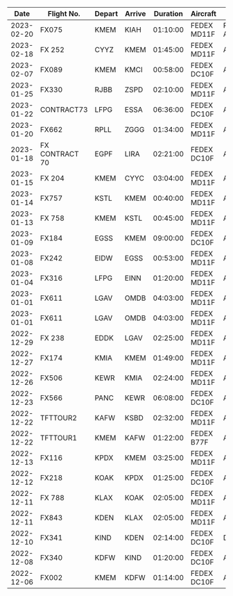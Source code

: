 | **Date**   | **Flight No.** | **Depart** | **Arrive** | **Duration** | Aircraft    | Status           |
| ---------- | -------------- | ---------- | ---------- | ------------ | ----------- | ---------------- |
| 2023-02-20 | FX075          | KMEM       | KIAH       | 01:10:00     | FEDEX MD11F | Pending Approval |
| 2023-02-18 | FX 252         | CYYZ       | KMEM       | 01:45:00     | FEDEX MD11F | Approved         |
| 2023-02-07 | FX089          | KMEM       | KMCI       | 00:58:00     | FEDEX DC10F | Approved         |
| 2023-01-25 | FX330          | RJBB       | ZSPD       | 02:10:00     | FEDEX MD11F | Approved         |
| 2023-01-22 | CONTRACT73     | LFPG       | ESSA       | 06:36:00     | FEDEX DC10F | Approved         |
| 2023-01-20 | FX662          | RPLL       | ZGGG       | 01:34:00     | FEDEX MD11F | Approved         |
| 2023-01-18 | FX CONTRACT 70 | EGPF       | LIRA       | 02:21:00     | FEDEX DC10F | Approved         |
| 2023-01-15 | FX 204         | KMEM       | CYYC       | 03:04:00     | FEDEX MD11F | Approved         |
| 2023-01-14 | FX757          | KSTL       | KMEM       | 00:40:00     | FEDEX MD11F | Approved         |
| 2023-01-13 | FX 758         | KMEM       | KSTL       | 00:45:00     | FEDEX MD11F | Approved         |
| 2023-01-09 | FX184          | EGSS       | KMEM       | 09:00:00     | FEDEX DC10F | Approved         |
| 2023-01-08 | FX242          | EIDW       | EGSS       | 00:53:00     | FEDEX MD11F | Approved         |
| 2023-01-04 | FX316          | LFPG       | EINN       | 01:20:00     | FEDEX MD11F | Approved         |
| 2023-01-01 | FX611          | LGAV       | OMDB       | 04:03:00     | FEDEX MD11F | Approved         |
| 2023-01-01 | FX611          | LGAV       | OMDB       | 04:03:00     | FEDEX MD11F | Approved         |
| 2022-12-29 | FX 238         | EDDK       | LGAV       | 02:25:00     | FEDEX MD11F | Approved         |
| 2022-12-27 | FX174          | KMIA       | KMEM       | 01:49:00     | FEDEX MD11F | Approved         |
| 2022-12-26 | FX506          | KEWR       | KMIA       | 02:24:00     | FEDEX MD11F | Approved         |
| 2022-12-23 | FX566          | PANC       | KEWR       | 06:08:00     | FEDEX DC10F | Approved         |
| 2022-12-22 | TFTTOUR2       | KAFW       | KSBD       | 02:32:00     | FEDEX MD11F | Approved         |
| 2022-12-22 | TFTTOUR1       | KMEM       | KAFW       | 01:22:00     | FEDEX B77F  | Approved         |
| 2022-12-13 | FX116          | KPDX       | KMEM       | 03:25:00     | FEDEX MD11F | Approved         |
| 2022-12-12 | FX218          | KOAK       | KPDX       | 01:25:00     | FEDEX DC10F | Approved         |
| 2022-12-11 | FX 788         | KLAX       | KOAK       | 02:05:00     | FEDEX MD11F | Approved         |
| 2022-12-11 | FX843          | KDEN       | KLAX       | 02:05:00     | FEDEX MD11F | Approved         |
| 2022-12-10 | FX341          | KIND       | KDEN       | 02:14:00     | FEDEX DC10F | Denied           |
| 2022-12-08 | FX340          | KDFW       | KIND       | 01:20:00     | FEDEX DC10F | Approved         |
| 2022-12-06 | FX002          | KMEM       | KDFW       | 01:14:00     | FEDEX DC10F | Approved         |